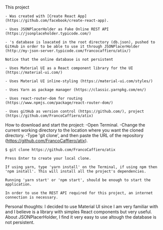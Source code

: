This project

    - Was created with [Create React App](https://github.com/facebook/create-react-app).

    - Uses JSONPlacerHolder as Fake Online REST API (https://jsonplaceholder.typicode.com/)

    - 's database is loacated in the root directory (db.json), pushed to GitHub in order to be able to use it through JSONPlacerHolder (http://my-json-server.typicode.com/francocaffiero/atix/)

    Notice that the online database is not persistent

    - Uses Material UI as a React component library for the UI (https://material-ui.com/)

    - Uses Material UI inline-styling (https://material-ui.com/styles/)

    - Uses Yarn as package manager (https://classic.yarnpkg.com/en/)

    - Uses react-router-dom for routing (https://www.npmjs.com/package/react-router-dom/)

    - Uses gitHub as version control (https://github.com/), project (https://github.com/FrancoCaffiero/atix)

How to download and start the project:
-Open Terminal.
-Change the current working directory to the location where you want the cloned directory.
-Type 'git clone', and then paste the URL of the repository (https://github.com/FrancoCaffiero/atix).

    $ git clone https://github.com/FrancoCaffiero/atix

    Press Enter to create your local clone.

    If using yarn, type 'yarn install' on the Terminal, if using npm then 'npm install'. This will install all the project's dependencies.

    Running 'yarn start' or 'npm start', should be enough to start the application.

    In order to use the REST API required for this project, an internet connection is necessary.

Personal thoughts:
I decided to use Material UI since I am very familiar with and I believe is a library with simples React components but very useful.
About JSONPlacerHolder, I find it very easy to use altough the database is not persistent.
